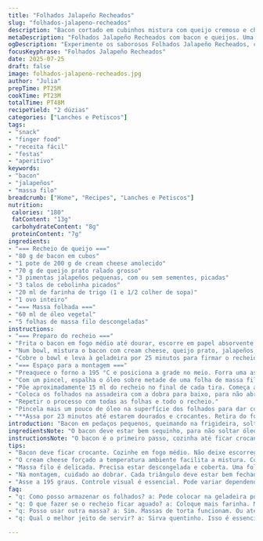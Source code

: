 ```yaml
---
title: "Folhados Jalapeño Recheados"
slug: "folhados-jalapeno-recheados"
description: "Bacon cortado em cubinhos mistura com queijo cremoso e cheddar, jalapeños picadinhos, cebolinha, farinha e ovo. Pega a massa filo, pincela óleo, dobra, corta em tiras, coloca recheio e dobra em triângulos, formando pastéis. Leva ao forno alto quase 20 minutos até dourar. Serve quente."
metaDescription: "Folhados Jalapeño Recheados com bacon e queijos. Uma combinação perfeita de sabores tex-mex em uma crocância irresistível."
ogDescription: "Experimente os saborosos Folhados Jalapeño Recheados, com bacon, cream cheese e aquele toque picante que vai te surpreender."
focusKeyphrase: "Folhados Jalapeño Recheados"
date: 2025-07-25
draft: false
image: folhados-jalapeno-recheados.jpg
author: "Julia"
prepTime: PT25M
cookTime: PT23M
totalTime: PT48M
recipeYield: "2 dúzias"
categories: ["Lanches e Petiscos"]
tags:
- "snack"
- "finger food"
- "receita fácil"
- "festas"
- "aperitivo"
keywords:
- "bacon"
- "jalapeños"
- "massa filo"
breadcrumb: ["Home", "Recipes", "Lanches e Petiscos"]
nutrition: 
 calories: "180"
 fatContent: "13g"
 carbohydrateContent: "8g"
 proteinContent: "7g"
ingredients:
- "=== Recheio de queijo ==="
- "80 g de bacon em cubos"
- "1 pote de 200 g de cream cheese amolecido"
- "70 g de queijo prato ralado grosso"
- "3 pimentas jalapeños pequenas, com ou sem sementes, picadas"
- "3 talos de cebolinha picados"
- "20 ml de farinha de trigo (1 e 1/2 colher de sopa)"
- "1 ovo inteiro"
- "=== Massa folhada ==="
- "60 ml de óleo vegetal"
- "5 folhas de massa filo descongeladas"
instructions:
- "=== Preparo do recheio ==="
- "Frita o bacon em fogo médio até dourar, escorre em papel absorvente e deixa esfriar."
- "Num bowl, mistura o bacon com cream cheese, queijo prato, jalapeños, cebolinha, farinha e ovo, bate até ficar bem incorporado."
- "Cobre o bowl e leva à geladeira por 25 minutos para firmar o recheio."
- "=== Espaço para a montagem ==="
- "Preaquece o forno a 195 °C e posiciona a grade no meio. Forra uma assadeira com papel manteiga."
- "Com um pincel, espalha o óleo sobre metade de uma folha de massa filo, dobra ao meio e corta em 4 tiras pela largura (cerca de 7,5 cm cada)."
- "Põe aproximadamente 15 ml do recheio no final de cada tira. Começa a dobrar a massa em triângulos, sempre sobre o recheio, dobrando até formar um formato tipo pastelzinho."
- "Coloca os folhados na assadeira com a dobra para baixo, para não abrir."
- "Repetir o processo com todas as folhas e todo o recheio."
- "Pincela mais um pouco de óleo na superfície dos folhados para dar cor e crocância."
- "**Assa por 23 minutos até estarem dourados e crocantes. Retira do forno e serve quente.**"
introduction: "Bacon em pedaços pequenos, queimando na frigideira, soltando aquele cheiro que já avisa que é bom. Mistura ali com cream cheese e cheddar prontos para firmar sabor e textura. Jalapeños entram cortados, uma pitada forte e fresca, mas não exagera. Cebolinha para quebrar a gordura, farinha e ovo para dar liga. Massa filo, fina, perfeita pra cheesecake crocante. Aí começa a dobrar em triângulos, um pouquinho de óleo para dourar. Forno quente, quase 200 graus, vinte minutos ali e sai crocante, saboroso, com toque picante e defumado. Sirva rápido, esquentando a boca e a mão, pra não perder o encanto e o aroma."
ingredientsNote: "O bacon deve estar bem sequinho, para não soltar óleo e deixar o recheio aguado. O cream cheese precisa estar fora da geladeira pelo menos meia hora para amolecer e facilitar a mistura. Se os jalapeños forem muito fortes, pode tirar as sementes para suavizar. A cebolinha fresca é essencial para dar um toque diferente e quebrar a intensidade do queijo. A farinha ajuda a absorver um pouco da umidade. O óleo vegetal pode ser qualquer um neutro, como canola ou girassol. A massa filo desce fácil, mas precisa estar descongelada e coberta para não ressecar."
instructionsNote: "O bacon é o primeiro passo, cozinha até ficar crocante e escorre bem pra tirar todo óleo, evitando um recheio empapado. Depois, mistura tudo num bowl até virar um creme com pedaços. Leva para gelar um pouco para firmar. Enquanto isso, preaquece o forno e prepara a massa filo, que é delicada, então cubra as folhas descartando uma por uma para não ressecar. Óleo é pincelado generoso para que cada dobra dê cor e não grude. Dobra-se em triângulos pequenos, envolvendo o recheio por completo, evitando abertura ao assar. A duração do forno varia, mas cuidado para não queimar, precisa estar dourado e crocante. Serve quente, direto do forno."
tips:
- "Bacon deve ficar crocante. Cozinhe em fogo médio. Não deixe escorregar o óleo. Tem que drenar bem em papel toalha. Evita o recheio ficar aguado. Espere esfriar antes de misturar com os outros ingredientes. Consistência é fundamental."
- "O cream cheese forçado a temperatura ambiente facilita a mistura. Coloque por pelo menos trinta minutos fora da geladeira. Ajuda a deixar tudo bem homogêneo. Misture com os queijos até virar um creme. Jalapeños, cortados e adicionados em seguida já trazem fogo."
- "Massa filo é delicada. Precisa estar descongelada e coberta. Uma folha de cada vez pra não ressecar. Não tem frescura. Usar um pincel para espalhar o óleo. Isso é importante. Assim, os pastéis ficam dourados e não grudam."
- "Na montagem, cuidado ao dobrar. Cada triângulo deve estar bem fechado. Assim, não abrem no forno. Se um abrir, pode vazar o recheio. Frustrante e desinteressante. Pincelar mais óleo por cima antes de assar. Garante crocância."
- "Asse a 195 graus. Controle visual é essencial. Pode variar dependendo do forno. Fique de olho nos últimos minutos pra não queimar. Crocância deve ser seu objetivo. Retire assim que chegarem ao tom certo. Serve quentinho, não espere muito."
faq:
- "q: Como posso armazenar os folhados? a: Pode colocar na geladeira por um dia. Dura um pouco, mas a crocância vai embora. Ou congele. Muito melhor. Sabe como? Em embalagem fechada. Assim mantém sabor."
- "q: O que fazer se o recheio ficar aguado? a: Coloque mais farinha. Mas não exagere. E tente drenar bem o bacon. Se não, a mistura não funciona. Usar queijo mais firme também é uma alternativa viável."
- "q: Posso usar outra massa? a: Sim. Massas de torta funcionam. Ou até mesmo massa de pastel. Porém, sabores mudam. Essa receita é pra massa filo. É leve e vai deixar mais crocante, então pense."
- "q: Qual o melhor jeito de servir? a: Sirva quentinho. Isso é essencial. Acompanhado de um molho picante, por que não? Ou um molho de queijo. O que importa é não deixar esfriar. Assim, perde o encanto."

---
```

